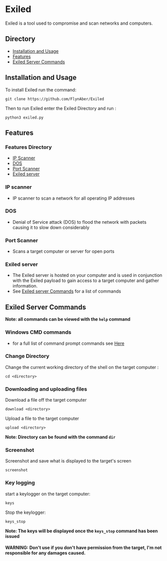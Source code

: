 # Exiled
Exiled is a tool used to compromise and scan networks and computers. 
## Directory
- <a href="https://github.com/FlynAber/Exiled#Installation-and-Usage">Installation and Usage</a>
- <a href="https://github.com/FlynAber/Exiled#Features">Features</a>
- <a href="https://github.com/FlynAber/Exiled#exiled-server-commands">Exiled Server Commands</a>
## Installation and Usage
To install Exiled run the command:
```
git clone https://github.com/FlynAber/Exiled
```
Then to run Exiled enter the Exiled Directory and run :
```
python3 exiled.py
```
## Features
### Features Directory
- <a href="https://github.com/FlynAber/Exiled#IP-scanner">IP Scanner</a>
- <a href="https://github.com/FlynAber/Exiled#DOS">DOS</a>
- <a href="https://github.com/FlynAber/Exiled#Port-Scanner">Port Scanner</a>
- <a href="https://github.com/FlynAber/Exiled#Exiled-server">Exiled server</a>
### IP scanner
- IP scanner to scan a network for all operating IP addresses
### DOS
- Denial of Service attack (DOS) to flood the network with packets causing it to slow down considerably
### Port Scanner
- Scans a target computer or server for open ports
### Exiled server
- The Exiled server is hosted on your computer and is used in conjunction with the Exiled payload to gain access to a target computer and gather information.
- See <a href="https://github.com/FlynAber/Exiled#exiled-server-commands">Exiled server Commands</a> for a list of commands
## Exiled Server Commands
**Note: all commands can be viewed with the `help` command**
### Windows CMD commands
 - for a full list of command prompt commands see <a href="https://docs.microsoft.com/en-us/windows-server/administration/windows-commands/windows-commands">Here</a>
### Change Directory
Change the current working directory of the shell on the target computer :
```
cd <directory>
```
### Downloading and uploading files
Download a file off the target computer
```
download <directory>
```
Upload a file to the target computer
```
upload <directory>
```
**Note: Directory can be found with the command `dir`** 
### Screenshot
Screenshot and save what is displayed to the target's screen
```
screenshot
```
### Key logging
start a keylogger on the target computer:
```
keys
```
Stop the keylogger:
```
keys_stop
```
**Note: The keys will be displayed once the `keys_stop` command has been issued**

#### WARNING: Don't use if you don't have permission from the target, I'm not responsible for any damages caused.
